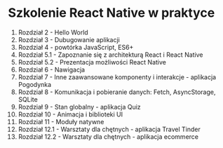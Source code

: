 # Szkolenie React Native w praktyce

1. Rozdział 2 - Hello World
2. Rozdział 3 - Dubugowanie aplikacji
3. Rozdział 4 - powtórka JavaScript, ES6+
4. Rozdział 5.1 - Zapoznanie się z architekturą React i React Native
5. Rozdział 5.2 - Prezentacja możliwości React Native
6. Rozdział 6 - Nawigacja
7. Rozdział 7 - Inne zaawansowane komponenty i interakcje - aplikacja Pogodynka
8. Rozdział 8 - Komunikacja i pobieranie danych: Fetch, AsyncStorage, SQLite
9. Rozdział 9 - Stan globalny - aplikacja Quiz
10. Rozdział 10 - Animacja i biblioteki UI
11. Rozdział 11 - Moduły natywne
12. Rozdział 12.1 - Warsztaty dla chętnych  - aplikacja Travel Tinder
13. Rozdział 12.2 - Warsztaty dla chętnych  - aplikacja ecommerce
